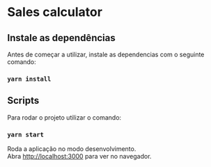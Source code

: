 # Sales calculator

## Instale as dependências

Antes de começar a utilizar, instale as dependencias com o seguinte comando: 

### `yarn install`

## Scripts

Para rodar o projeto utilizar o comando:

### `yarn start`

Roda a aplicação no modo desenvolvimento.\
Abra [http://localhost:3000](http://localhost:3000) para ver no navegador.

